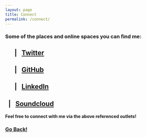 ```yaml
---
layout: page
title: Connect
permalink: /connect/
---
```


### Some of the places and online spaces you can find me:

## &nbsp;&nbsp;<i class="fa fa-twitter fa-lg"></i>&nbsp;&nbsp;&nbsp; |&nbsp;&nbsp; [Twitter](https://twitter.com/RobertMitchellV)

## &nbsp;&nbsp;<i class="fa fa-github fa-lg"></i>&nbsp;&nbsp;&nbsp; |&nbsp;&nbsp; [GitHub](https://github.com/robertmitchellv)

## &nbsp;&nbsp;<i class="fa fa-linkedin fa-lg"></i>&nbsp;&nbsp;&nbsp; |&nbsp;&nbsp; [LinkedIn](https://www.linkedin.com/in/robertmitchellv)

## <i class="fa fa-soundcloud fa-lg"></i>&nbsp; |&nbsp;&nbsp; [Soundcloud](https://soundcloud.com/rbmv)

#### Feel free to connect with me via the above referenced outlets!

### <a class="page-link" href="/">Go Back!</a>
